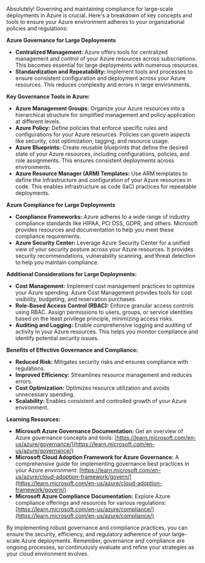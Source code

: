 Absolutely! Governing and maintaining compliance for large-scale deployments in Azure is crucial. Here's a breakdown of key concepts and tools to ensure your Azure environment adheres to your organizational policies and regulations:

**Azure Governance for Large Deployments**

- **Centralized Management:** Azure offers tools for centralized management and control of your Azure resources across subscriptions. This becomes essential for large deployments with numerous resources.
- **Standardization and Repeatability:** Implement tools and processes to ensure consistent configuration and deployment across your Azure resources. This reduces complexity and errors in large environments.

**Key Governance Tools in Azure:**

- **Azure Management Groups:** Organize your Azure resources into a hierarchical structure for simplified management and policy application at different levels.
- **Azure Policy:** Define policies that enforce specific rules and configurations for your Azure resources. Policies can govern aspects like security, cost optimization, tagging, and resource usage.
- **Azure Blueprints:** Create reusable blueprints that define the desired state of your Azure resources, including configurations, policies, and role assignments. This ensures consistent deployments across environments.
- **Azure Resource Manager (ARM) Templates:** Use ARM templates to define the infrastructure and configuration of your Azure resources in code. This enables infrastructure as code (IaC) practices for repeatable deployments.

**Azure Compliance for Large Deployments**

- **Compliance Frameworks:** Azure adheres to a wide range of industry compliance standards like HIPAA, PCI DSS, GDPR, and others. Microsoft provides resources and documentation to help you meet these compliance requirements.
- **Azure Security Center:** Leverage Azure Security Center for a unified view of your security posture across your Azure resources. It provides security recommendations, vulnerability scanning, and threat detection to help you maintain compliance.

**Additional Considerations for Large Deployments:**

- **Cost Management:** Implement cost management practices to optimize your Azure spending. Azure Cost Management provides tools for cost visibility, budgeting, and reservation purchases.
- **Role-Based Access Control (RBAC):** Enforce granular access controls using RBAC. Assign permissions to users, groups, or service identities based on the least privilege principle, minimizing access risks.
- **Auditing and Logging:** Enable comprehensive logging and auditing of activity in your Azure resources. This helps you monitor compliance and identify potential security issues.

**Benefits of Effective Governance and Compliance:**

- **Reduced Risk:** Mitigates security risks and ensures compliance with regulations.
- **Improved Efficiency:** Streamlines resource management and reduces errors.
- **Cost Optimization:** Optimizes resource utilization and avoids unnecessary spending.
- **Scalability:** Enables consistent and controlled growth of your Azure environment.

**Learning Resources:**

- **Microsoft Azure Governance Documentation:** Get an overview of Azure governance concepts and tools: [https://learn.microsoft.com/en-us/azure/governance/](https://learn.microsoft.com/en-us/azure/governance/)
- **Microsoft Cloud Adoption Framework for Azure Governance:** A comprehensive guide for implementing governance best practices in your Azure environment: [https://learn.microsoft.com/en-us/azure/cloud-adoption-framework/govern/](https://learn.microsoft.com/en-us/azure/cloud-adoption-framework/govern/)
- **Microsoft Azure Compliance Documentation:** Explore Azure compliance offerings and resources for various regulations: [https://learn.microsoft.com/en-us/azure/compliance/](https://learn.microsoft.com/en-us/azure/compliance/)

By implementing robust governance and compliance practices, you can ensure the security, efficiency, and regulatory adherence of your large-scale Azure deployments. Remember, governance and compliance are ongoing processes, so continuously evaluate and refine your strategies as your cloud environment evolves.